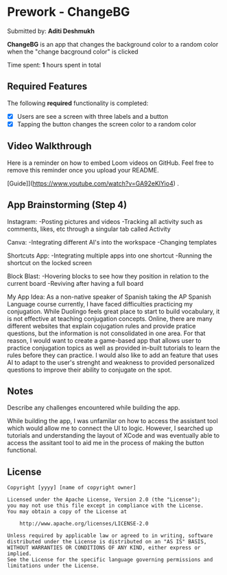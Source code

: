 # Prework - ChangeBG

Submitted by: **Aditi Deshmukh**

**ChangeBG** is an app that changes the background color to a random color when the "change bacground color" is clicked

Time spent: **1** hours spent in total

## Required Features

The following **required** functionality is completed:

- [x] Users are see a screen with three labels and a button
- [x] Tapping the button changes the screen color to a random color
 
## Video Walkthrough

Here is a reminder on how to embed Loom videos on GitHub. Feel free to remove this reminder once you upload your README. 

[Guide]](https://www.youtube.com/watch?v=GA92eKlYio4) .

## App Brainstorming (Step 4)

Instagram:
-Posting pictures and videos
-Tracking all activity such as comments, likes, etc through a singular tab called Activity

Canva:
-Integrating different AI's into the workspace 
-Changing templates

Shortcuts App:
-Integrating multiple apps into one shortcut
-Running the shortcut on the locked screen

Block Blast:
-Hovering blocks to see how they position in relation to the current board
-Reviving after having a full board

My App Idea: 
As a non-native speaker of Spanish taking the AP Spanish Language course currently, I have faced difficulties practicing my conjugation. While Duolingo feels great place to start to build vocabulary, it is not effective at teaching conjugation concepts. Online, there are many different websites that explain cojugation rules and provide pratice questions, but the information is not consolidated in one area. For that reason, I would want to create a game-based app that allows user to practice conjugation topics as well as provided in-built tutorials to learn the rules before they can practice. I would also like to add an feature that uses AI to adapt to the user's strenght and weakness to provided personalized questions to improve their ability to conjugate on the spot. 

## Notes

Describe any challenges encountered while building the app.

While building the app, I was unfamilar on how to access the assistant tool which would allow me to connect the UI to logic. However, I searched up tutorials and understanding the layout of XCode and was eventually able to access the assitant tool to aid me in the process of making the button functional. 

## License

    Copyright [yyyy] [name of copyright owner]

    Licensed under the Apache License, Version 2.0 (the "License");
    you may not use this file except in compliance with the License.
    You may obtain a copy of the License at

        http://www.apache.org/licenses/LICENSE-2.0

    Unless required by applicable law or agreed to in writing, software
    distributed under the License is distributed on an "AS IS" BASIS,
    WITHOUT WARRANTIES OR CONDITIONS OF ANY KIND, either express or implied.
    See the License for the specific language governing permissions and
    limitations under the License.
